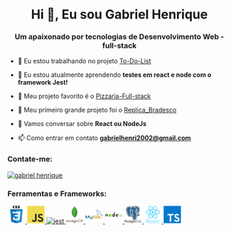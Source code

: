 <h1 align="center">Hi 👋, Eu sou Gabriel Henrique</h1>
<h3 align="center">Um apaixonado por tecnologias de Desenvolvimento Web - full-stack</h3>

- 🔭 Eu estou trabalhando no projeto [To-Do-List](https://github.com/GabrielHenri12/ListaDeTarefas)

- 🌱 Eu estou atualmente aprendendo **testes em react e node com o framework Jest!**

- 👯 Meu projeto favorito é o [Pizzaria-Full-stack](https://github.com/GabrielHenri12/Pizzaria-Full-stack)

- 🤝 Meu primeiro grande projeto foi o [Replica_Bradesco](https://github.com/GabrielHenri12/Replica_Bradesco)

- 💬 Vamos conversar sobre **React ou NodeJs**

- 📫 Como entrar em contato **gabrielhenri2002@gmail.com**

<h3 align="left">Contate-me:</h3>
<p align="left">
<a href="https://www.linkedin.com/in/gabriel-henrique-080632226/" target="blank"><img align="center" src="https://raw.githubusercontent.com/rahuldkjain/github-profile-readme-generator/master/src/images/icons/Social/linked-in-alt.svg" alt="gabriel henrique" height="30" width="40" /></a>
</p>

<h3 align="left">Ferramentas e Frameworks:</h3>
<p align="left"> <a href="https://www.w3schools.com/css/" target="_blank" rel="noreferrer"> <img src="https://raw.githubusercontent.com/devicons/devicon/master/icons/css3/css3-original-wordmark.svg" alt="css3" width="40" height="40"/> </a> <a href="https://developer.mozilla.org/en-US/docs/Web/JavaScript" target="_blank" rel="noreferrer"> <img src="https://raw.githubusercontent.com/devicons/devicon/master/icons/javascript/javascript-original.svg" alt="javascript" width="40" height="40"/> </a> <a href="https://jestjs.io" target="_blank" rel="noreferrer"> <img src="https://www.vectorlogo.zone/logos/jestjsio/jestjsio-icon.svg" alt="jest" width="40" height="40"/> </a> <a href="https://www.mongodb.com/" target="_blank" rel="noreferrer"> <img src="https://raw.githubusercontent.com/devicons/devicon/master/icons/mongodb/mongodb-original-wordmark.svg" alt="mongodb" width="40" height="40"/> </a> <a href="https://www.mysql.com/" target="_blank" rel="noreferrer"> <img src="https://raw.githubusercontent.com/devicons/devicon/master/icons/mysql/mysql-original-wordmark.svg" alt="mysql" width="40" height="40"/> </a> <a href="https://nodejs.org" target="_blank" rel="noreferrer"> <img src="https://raw.githubusercontent.com/devicons/devicon/master/icons/nodejs/nodejs-original-wordmark.svg" alt="nodejs" width="40" height="40"/> </a> <a href="https://www.postgresql.org" target="_blank" rel="noreferrer"> <img src="https://raw.githubusercontent.com/devicons/devicon/master/icons/postgresql/postgresql-original-wordmark.svg" alt="postgresql" width="40" height="40"/> </a> <a href="https://reactjs.org/" target="_blank" rel="noreferrer"> <img src="https://raw.githubusercontent.com/devicons/devicon/master/icons/react/react-original-wordmark.svg" alt="react" width="40" height="40"/> </a> <a href="https://www.typescriptlang.org/" target="_blank" rel="noreferrer"> <img src="https://raw.githubusercontent.com/devicons/devicon/master/icons/typescript/typescript-original.svg" alt="typescript" width="40" height="40"/> </a> </p>
